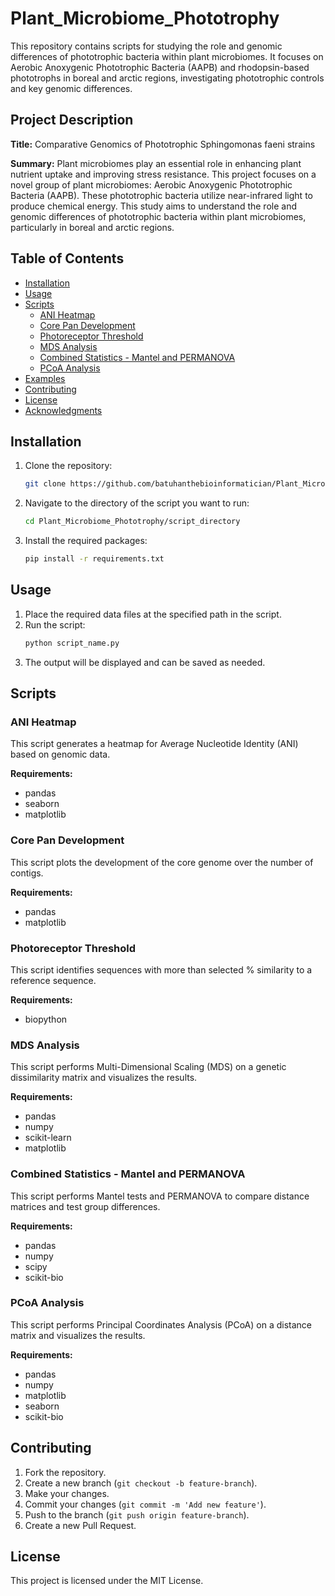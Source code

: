 # Plant_Microbiome_Phototrophy
This repository contains scripts for studying the role and genomic differences of phototrophic bacteria within plant microbiomes. It focuses on Aerobic Anoxygenic Phototrophic Bacteria (AAPB) and rhodopsin-based phototrophs in boreal and arctic regions, investigating phototrophic controls and key genomic differences.


## Project Description

**Title:** Comparative Genomics of Phototrophic Sphingomonas faeni strains


**Summary:**
Plant microbiomes play an essential role in enhancing plant nutrient uptake and improving stress resistance. This project focuses on a novel group of plant microbiomes: Aerobic Anoxygenic Phototrophic Bacteria (AAPB). These phototrophic bacteria utilize near-infrared light to produce chemical energy. This study aims to understand the role and genomic differences of phototrophic bacteria within plant microbiomes, particularly in boreal and arctic regions.


## Table of Contents
- [Installation](#installation)
- [Usage](#usage)
- [Scripts](#scripts)
  - [ANI Heatmap](#ani-heatmap)
  - [Core Pan Development](#core-pan-development)
  - [Photoreceptor Threshold](#photoreceptor-threshold)
  - [MDS Analysis](#mds-analysis)
  - [Combined Statistics - Mantel and PERMANOVA](#combined-statistics---mantel-and-permanova)
  - [PCoA Analysis](#pcoa-analysis)
- [Examples](#examples)
- [Contributing](#contributing)
- [License](#license)
- [Acknowledgments](#acknowledgments)

## Installation

1. Clone the repository:
    ```bash
    git clone https://github.com/batuhanthebioinformatician/Plant_Microbiome_Phototrophy.git
    ```
2. Navigate to the directory of the script you want to run:
    ```bash
    cd Plant_Microbiome_Phototrophy/script_directory
    ```
3. Install the required packages:
    ```bash
    pip install -r requirements.txt
    ```

## Usage

1. Place the required data files at the specified path in the script.
2. Run the script:
    ```bash
    python script_name.py
    ```
3. The output will be displayed and can be saved as needed.

## Scripts

### ANI Heatmap

This script generates a heatmap for Average Nucleotide Identity (ANI) based on genomic data.

**Requirements:**
- pandas
- seaborn
- matplotlib


### Core Pan Development

This script plots the development of the core genome over the number of contigs.

**Requirements:**
- pandas
- matplotlib


### Photoreceptor Threshold

This script identifies sequences with more than selected % similarity to a reference sequence.

**Requirements:**
- biopython


### MDS Analysis

This script performs Multi-Dimensional Scaling (MDS) on a genetic dissimilarity matrix and visualizes the results.

**Requirements:**
- pandas
- numpy
- scikit-learn
- matplotlib


### Combined Statistics - Mantel and PERMANOVA

This script performs Mantel tests and PERMANOVA to compare distance matrices and test group differences.

**Requirements:**
- pandas
- numpy
- scipy
- scikit-bio


### PCoA Analysis

This script performs Principal Coordinates Analysis (PCoA) on a distance matrix and visualizes the results.

**Requirements:**
- pandas
- numpy
- matplotlib
- seaborn
- scikit-bio


## Contributing

1. Fork the repository.
2. Create a new branch (`git checkout -b feature-branch`).
3. Make your changes.
4. Commit your changes (`git commit -m 'Add new feature'`).
5. Push to the branch (`git push origin feature-branch`).
6. Create a new Pull Request.

## License

This project is licensed under the MIT License.
